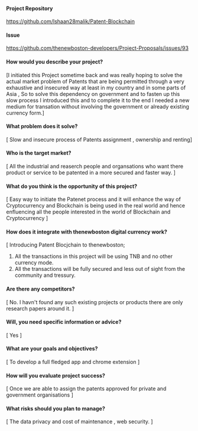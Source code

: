 #### Project Repository
https://github.com/Ishaan28malik/Patent-Blockchain

#### Issue
https://github.com/thenewboston-developers/Project-Proposals/issues/93


#### How would you describe your project?
[I initiated this Project sometime back and was really hoping to solve the actual market problem of Patents that are being permitted through a very exhaustive and insecured way
at least in my country and in some parts of Asia , So to solve this dependency on government and to fasten up this slow process I introduced this and to complete it to the end 
I needed a new medium for transation without involving the government or already existing currency form.]

#### What problem does it solve?
[ Slow and insecure process of Patents assignment , ownership and renting]

#### Who is the target market?
[ All the industrial and reaserch people and organsations who want there product or service to be patented in a more secured and faster way. ]

#### What do you think is the opportunity of this project?

[ Easy way to initiate the Patenet process and it will enhance the way of Cryptocurrency and Blockchain is being used in the real world and hence enfluencing all the people interested in the world of Blockchain and Cryptocurrency ]

#### How does it integrate with thenewboston digital currency work?

 [ Introducing Patent Blocjchain to thenewboston;
1.  All the transactions in this project will be using TNB and no other currency mode.
2.  All the transactions will be fully secured and less out of sight from the community and tressury.
#### Are there any competitors?

[ No. I havn't found any such existing projects or products there are only research papers around it. ]

#### Will, you need specific information or advice?

[ Yes ]

#### What are your goals and objectives?

[ To develop a full fledged app and chrome extension ]

#### How will you evaluate project success?
[ Once we are able to assign the patents approved for private and government organisations ]

#### What risks should you plan to manage?

[ The data privacy and cost of maintenance , web security. ]
